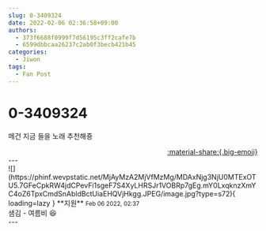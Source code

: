 ```yaml
---
slug: 0-3409324
date: 2022-02-06 02:36:58+09:00
authors:
  - 373f6688f0999f7d56195c3ff2cafe7b
  - 6599dbbcaa26237c2ab0f3becb421b45
categories:
  - Jiwon
tags:
  - Fan Post
---
```


# 0-3409324

<div class="post-container" markdown="1">
<div class="content-container md-sidebar__scrollwrap" markdown="1">

메건 지금 들을 노래 추천해죵

</div>
</div>

<div style="text-align: right;" markdown="1">
<a href="https://weverse.io/fromis9/fanpost/0-3409324" style="text-align: right;">:material-share:{.big-emoji}</a>
</div>
---

<div class="comments-container md-sidebar__scrollwrap" markdown="1">
<div class="comment" markdown="1">
<div class='id-container' markdown="1">
![](https://phinf.wevpstatic.net/MjAyMzA2MjVfMzMg/MDAxNjg3NjU0MTExOTU5.7GFeCpkRW4jdCPevFi1sgeF7S4XyLHRSJr1VOBRp7gEg.mY0LxqknzXmYC4oZ6TpxCmdSnAbldBctUiaEHQVjHkgg.JPEG/image.jpg?type=s72){ loading=lazy }
**<span class="artist">지원</span>** <small>Feb 06 2022, 02:37</small><br>
</div>
<div class='comment-body' markdown="1">
샘김 - 여름비 😆
</div>
</div>
</div>
---
